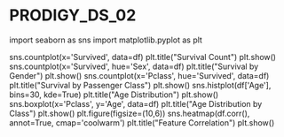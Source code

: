 # PRODIGY_DS_02
import seaborn as sns
import matplotlib.pyplot as plt

sns.countplot(x='Survived', data=df)
plt.title("Survival Count")
plt.show()
sns.countplot(x='Survived', hue='Sex', data=df)
plt.title("Survival by Gender")
plt.show()
sns.countplot(x='Pclass', hue='Survived', data=df)
plt.title("Survival by Passenger Class")
plt.show()
sns.histplot(df['Age'], bins=30, kde=True)
plt.title("Age Distribution")
plt.show()
sns.boxplot(x='Pclass', y='Age', data=df)
plt.title("Age Distribution by Class")
plt.show()
plt.figure(figsize=(10,6))
sns.heatmap(df.corr(), annot=True, cmap='coolwarm')
plt.title("Feature Correlation")
plt.show()
